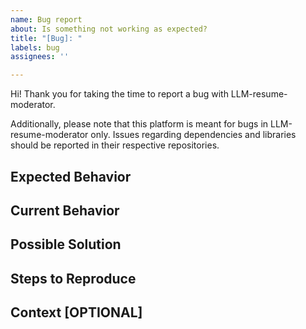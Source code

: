 ```yaml
---
name: Bug report
about: Is something not working as expected?
title: "[Bug]: "
labels: bug
assignees: ''

---
```


Hi! Thank you for taking the time to report a bug with LLM-resume-moderator.

Additionally, please note that this platform is meant for bugs in LLM-resume-moderator only.
Issues regarding dependencies and libraries should be reported in their respective repositories.

<!--- Provide a general summary of the issue in the Title above -->

## Expected Behavior
<!--- If you're suggesting a change/improvement, tell us how it should work -->

## Current Behavior
<!--- If suggesting a change/improvement, explain the difference from current behavior -->

## Possible Solution
<!--- Not obligatory, but suggest a fix/reason -->
<!--- or ideas how to implement the addition or change -->

## Steps to Reproduce
<!--- Provide a link to a live example -->

## Context [OPTIONAL]
<!--- How has this issue affected you? What are you trying to accomplish? -->
<!--- Providing context helps us come up with a solution that is most useful in the real world -->
